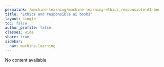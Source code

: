 ```yaml
---
permalink: /machine-learning/machine-learning-ethics_responsible-AI-books/
title: "Ethics and responsible ai books"
layout: single
toc: false
author_profile: false
classes: wide
share: true
sidebar:
  nav: machine-learning
---
```


No content available